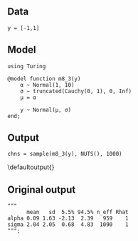<!--This file was generated, do not modify it.-->
## Data

```julia:ex1
y = [-1,1]
```

## Model

```julia:ex2
using Turing

@model function m8_3(y)
    α ~ Normal(1, 10)
    σ ~ truncated(Cauchy(0, 1), 0, Inf)
    μ = α

    y ~ Normal(μ, σ)
end;
```

## Output

```julia:ex3
chns = sample(m8_3(y), NUTS(), 1000)
```

\defaultoutput{}

## Original output

```julia:ex4
"""
      mean   sd  5.5% 94.5% n_eff Rhat
alpha 0.09 1.63 -2.13  2.39   959    1
sigma 2.04 2.05  0.68  4.83  1090    1
""";
```

